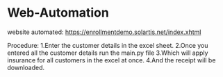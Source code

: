 # Web-Automation

website automated:  https://enrollmentdemo.solartis.net/index.xhtml

Procedure:
  1.Enter the customer details in the excel sheet.
  2.Once you entered all the customer details run the main.py file
  3.Which will apply insurance for all customers in the excel at once.
  4.And the receipt will be downloaded.
